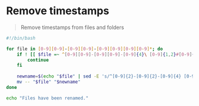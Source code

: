 # Remove timestamps

> Remove timestamps from files and folders

```bash
#!/bin/bash

for file in [0-9][0-9]-[0-9][0-9]-[0-9][0-9][0-9][0-9]*; do
    if ! [[ $file =~ ^[0-9][0-9]-[0-9][0-9]-[0-9]{4}\ [0-9]{1,2}#[0-9]{2}\ (AM|PM)\ -\  ]]; then
        continue
    fi
    
    newname=$(echo "$file" | sed -E 's/^[0-9]{2}-[0-9]{2}-[0-9]{4} [0-9]{1,2}#[0-9]{2} (AM|PM) - //')
    mv -- "$file" "$newname"
done

echo "Files have been renamed."
```
